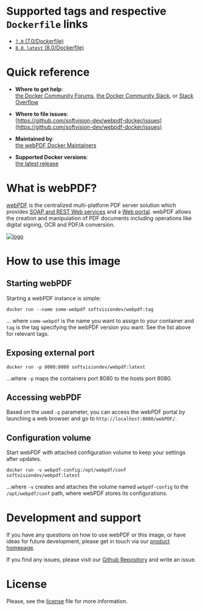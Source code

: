 # Supported tags and respective `Dockerfile` links
*  [`7.0` (7.0/Dockerfile)](https://github.com/softvision-dev/webpdf-docker/blob/master/7.0/Dockerfile)
*  [`8.0`, `latest` (8.0/Dockerfile)](https://github.com/softvision-dev/webpdf-docker/blob/master/8.0/Dockerfile)

# Quick reference
- **Where to get help**:   
    [the Docker Community Forums](https://forums.docker.com/), [the Docker Community Slack](https://blog.docker.com/2016/11/introducing-docker-community-directory-docker-community-slack/), or [Stack Overflow](https://stackoverflow.com/search?tab=newest&q=docker)

- **Where to file issues**:  
    [https://github.com/softvision-dev/webpdf-docker/issues](https://github.com/softvision-dev/webpdf-docker/issues)

- **Maintained by**:  
    [the webPDF Docker Maintainers](https://github.com/softvision-dev/webpdf-docker)

- **Supported Docker versions**:  
	[the latest release](https://github.com/docker/docker-ce/releases/latest)
	
# What is webPDF?
[webPDF](https://www.webpdf.de/) is the centralized multi-platform PDF server solution which provides 
[SOAP and REST Web services](https://portal.webpdf.de/webPDF/help/doc/en/webservice_general.htm) 
and a [Web portal](https://portal.webpdf.de/webPDF/). webPDF allows the creation and manipulation of PDF 
documents including operations like digital signing, OCR and PDF/A conversion.

[![logo](https://raw.githubusercontent.com/softvision-dev/webpdf-docker/master/images/logo.png)](https://www.webpdf.de/)

# How to use this image

## Starting webPDF

Starting a webPDF instance is simple:

```shell
docker run --name some-webpdf softvisiondev/webpdf:tag
```

... where ```some-webpdf``` is the name you want to assign to your container and ```tag``` is the tag specifying the webPDF version you want. See the list above for relevant tags.


## Exposing external port

```shell
docker run -p 8080:8080 softvisiondev/webpdf:latest
```

...where ```-p``` maps the containers port 8080 to the hosts port 8080.

## Accessing webPDF

Based on the used ```-p``` parameter, you can access the webPDF portal by launching a web browser and go to 
```http://localhost:8080/webPDF/```.

## Configuration volume

Start webPDF with attached configuration volume to keep your settings after updates.

```shell
docker run -v webpdf-config:/opt/webpdf/conf softvisiondev/webpdf:latest
```

...where ```-v``` creates and attaches the volume named ```webpdf-config``` to the ```/opt/webpdf/conf``` path, where webPDF stores its configurations.

# Development and support

If you have any questions on how to use webPDF or this image, or have ideas for future development, please get in touch via our [product homepage](https://www.webpdf.de/).

If you find any issues, please visit our [Github Repository](https://github.com/softvision-dev/webpdf-docker) and write an issue.

# License

Please, see the [license](https://github.com/softvision-dev/webpdf-docker/blob/master/LICENSE) file for more information.